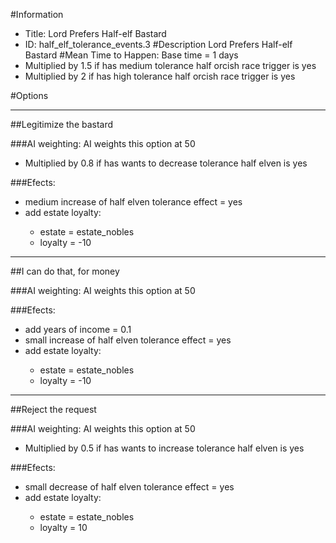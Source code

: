 #Information
 - Title: Lord Prefers Half-elf Bastard
 - ID: half_elf_tolerance_events.3
#Description
Lord Prefers Half-elf Bastard
#Mean Time to Happen:
Base time = 1 days
 - Multiplied by 1.5 if has medium tolerance half orcish race trigger is yes
 - Multiplied by 2 if has high tolerance half orcish race trigger is yes

#Options

___
##Legitimize the bastard

###AI weighting:
AI weights this option at 50
 - Multiplied by 0.8 if has wants to decrease tolerance half elven is yes


###Efects:<ul><li>medium increase of half elven tolerance effect = yes</li><li>add estate loyalty:</li><ul><li>estate = estate_nobles</li><li>loyalty = -10</li></ul></ul>

___
##I can do that, for money

###AI weighting:
AI weights this option at 50


###Efects:<ul><li>add years of income = 0.1</li><li>small increase of half elven tolerance effect = yes</li><li>add estate loyalty:</li><ul><li>estate = estate_nobles</li><li>loyalty = -10</li></ul></ul>

___
##Reject the request

###AI weighting:
AI weights this option at 50
 - Multiplied by 0.5 if has wants to increase tolerance half elven is yes


###Efects:<ul><li>small decrease of half elven tolerance effect = yes</li><li>add estate loyalty:</li><ul><li>estate = estate_nobles</li><li>loyalty = 10</li></ul></ul>
